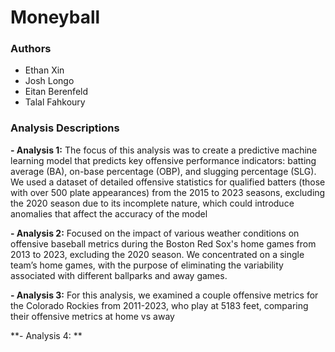 # Moneyball
### Authors
- Ethan Xin
- Josh Longo
- Eitan Berenfeld
- Talal Fahkoury
### Analysis Descriptions
**- Analysis 1:** The focus of this analysis was to create a predictive machine learning model that predicts key offensive performance indicators: batting average (BA), on-base percentage (OBP), and slugging percentage (SLG). We used a dataset of detailed offensive statistics for qualified batters (those with over 500 plate appearances) from the 2015 to 2023 seasons, excluding the 2020 season due to its incomplete nature, which could introduce anomalies that affect the accuracy of the model

**- Analysis 2:** Focused on the impact of various weather conditions on offensive baseball metrics during the Boston Red Sox's home games from 2013 to 2023, excluding the 2020 season. We concentrated on a single team’s home games, with the purpose of eliminating the variability associated with different ballparks and away games.

**- Analysis 3:** For this analysis, we examined a couple offensive metrics for the  Colorado Rockies from 2011-2023, who play at 5183 feet, comparing their offensive metrics at home vs away

**- Analysis 4: ** 
